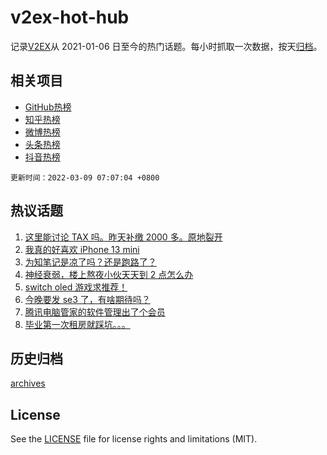 # v2ex-hot-hub

 记录[V2EX](https://www.v2ex.com/)从 2021-01-06 日至今的热门话题。每小时抓取一次数据，按天[归档](archives)。
 
 ## 相关项目

- [GitHub热榜](https://github.com/lonnyzhang423/github-hot-hub)
- [知乎热榜](https://github.com/lonnyzhang423/zhihu-hot-hub)
- [微博热榜](https://github.com/lonnyzhang423/weibo-hot-hub)
- [头条热榜](https://github.com/lonnyzhang423/toutiao-hot-hub)
- [抖音热榜](https://github.com/lonnyzhang423/douyin-hot-hub)


 `更新时间：2022-03-09 07:07:04 +0800`

## 热议话题

1. [这里能讨论 TAX 吗。昨天补缴 2000 多。原地裂开](https://www.v2ex.com/t/838781)
1. [我真的好喜欢 iPhone 13 mini](https://www.v2ex.com/t/838881)
1. [为知笔记是凉了吗？还是跑路了？](https://www.v2ex.com/t/838793)
1. [神经衰弱，楼上熬夜小伙天天到 2 点怎么办](https://www.v2ex.com/t/838912)
1. [switch oled 游戏求推荐！](https://www.v2ex.com/t/838774)
1. [今晚要发 se3 了，有啥期待吗？](https://www.v2ex.com/t/838859)
1. [腾讯电脑管家的软件管理出了个会员](https://www.v2ex.com/t/838800)
1. [毕业第一次租房就踩坑。。。](https://www.v2ex.com/t/838890)

## 历史归档

[archives](archives)

## License

See the [LICENSE](LICENSE) file for license rights and limitations (MIT).
